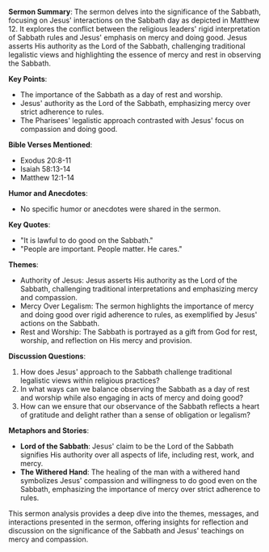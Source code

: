 **Sermon Summary**:
The sermon delves into the significance of the Sabbath, focusing on Jesus' interactions on the Sabbath day as depicted in Matthew 12. It explores the conflict between the religious leaders' rigid interpretation of Sabbath rules and Jesus' emphasis on mercy and doing good. Jesus asserts His authority as the Lord of the Sabbath, challenging traditional legalistic views and highlighting the essence of mercy and rest in observing the Sabbath.

**Key Points**:
- The importance of the Sabbath as a day of rest and worship.
- Jesus' authority as the Lord of the Sabbath, emphasizing mercy over strict adherence to rules.
- The Pharisees' legalistic approach contrasted with Jesus' focus on compassion and doing good.

**Bible Verses Mentioned**:
- Exodus 20:8-11
- Isaiah 58:13-14
- Matthew 12:1-14

**Humor and Anecdotes**:
- No specific humor or anecdotes were shared in the sermon.

**Key Quotes**:
- "It is lawful to do good on the Sabbath."
- "People are important. People matter. He cares."

**Themes**:
- Authority of Jesus: Jesus asserts His authority as the Lord of the Sabbath, challenging traditional interpretations and emphasizing mercy and compassion.
- Mercy Over Legalism: The sermon highlights the importance of mercy and doing good over rigid adherence to rules, as exemplified by Jesus' actions on the Sabbath.
- Rest and Worship: The Sabbath is portrayed as a gift from God for rest, worship, and reflection on His mercy and provision.

**Discussion Questions**:
1. How does Jesus' approach to the Sabbath challenge traditional legalistic views within religious practices?
2. In what ways can we balance observing the Sabbath as a day of rest and worship while also engaging in acts of mercy and doing good?
3. How can we ensure that our observance of the Sabbath reflects a heart of gratitude and delight rather than a sense of obligation or legalism?

**Metaphors and Stories**:
- **Lord of the Sabbath**: Jesus' claim to be the Lord of the Sabbath signifies His authority over all aspects of life, including rest, work, and mercy.
- **The Withered Hand**: The healing of the man with a withered hand symbolizes Jesus' compassion and willingness to do good even on the Sabbath, emphasizing the importance of mercy over strict adherence to rules.

This sermon analysis provides a deep dive into the themes, messages, and interactions presented in the sermon, offering insights for reflection and discussion on the significance of the Sabbath and Jesus' teachings on mercy and compassion.